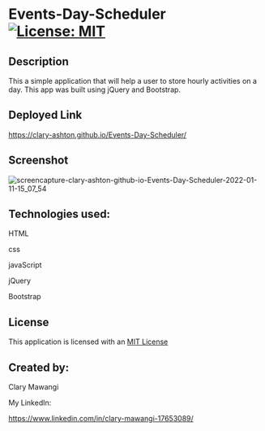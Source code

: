 # Events-Day-Scheduler [![License: MIT](https://img.shields.io/badge/License-MIT-yellow.svg)](https://opensource.org/licenses/MIT)

## Description

This a simple application that will help a user to store hourly activities on a day. This app was built using jQuery and Bootstrap.

## Deployed Link

 https://clary-ashton.github.io/Events-Day-Scheduler/


## Screenshot
![screencapture-clary-ashton-github-io-Events-Day-Scheduler-2022-01-11-15_07_54](https://user-images.githubusercontent.com/78886789/148969213-9bfa35ef-c55c-4fc7-93c2-ec0259446ac8.png)


## Technologies used:

HTML

css

javaScript

jQuery

Bootstrap


## License

This application is licensed with an [MIT License](./LICENSE)

## Created by:

Clary Mawangi

My LinkedIn:

https://www.linkedin.com/in/clary-mawangi-17653089/


